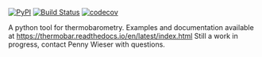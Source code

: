 [![PyPI](https://badgen.net/pypi/v/Thermobar)](https://pypi.org/project/Thermobar/)
[![Build Status](https://github.com/PennyWieser/Thermobar/actions/workflows/main.yml/badge.svg?branch=main)](https://github.com/PennyWieser/Thermobar/actions/workflows/main.yml)
[![codecov](https://codecov.io/gh/PennyWieser/Thermobar/branch/main/graph/badge.svg)](https://codecov.io/gh/PennyWieser/Thermobar/branch/main)

A python tool for thermobarometry.
Examples and documentation available at
https://thermobar.readthedocs.io/en/latest/index.html
Still a work in progress, contact Penny Wieser with questions.